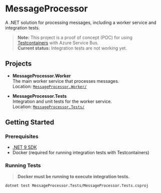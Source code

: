# MessageProcessor

A .NET solution for processing messages, including a worker service and integration tests.

> **Note:** This project is a proof of concept (POC) for using [Testcontainers](https://github.com/testcontainers/testcontainers-dotnet) with Azure Service Bus.  
> **Current status:** Integration tests are not working yet.

## Projects

- **MessageProcessor.Worker**  
  The main worker service that processes messages.  
  Location: [`MessageProcessor.Worker/`](MessageProcessor.Worker/)

- **MessageProcessor.Tests**  
  Integration and unit tests for the worker service.  
  Location: [`MessageProcessor.Tests/`](MessageProcessor.Tests/)

## Getting Started

### Prerequisites

- [.NET 9 SDK](https://dotnet.microsoft.com/)
- Docker (required for running integration tests with Testcontainers)

### Running Tests

> **Docker must be running to execute integration tests.**

```sh
dotnet test MessageProcessor.Tests/MessageProcessor.Tests.csproj
```